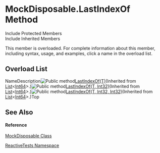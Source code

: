 # MockDisposable.LastIndexOf Method

Include Protected Members  
Include Inherited Members

This member is overloaded. For complete information about this member, including syntax, usage, and examples, click a name in the overload list.

## Overload List

NameDescription![Public method](images\Hh303103.pubmethod(en-us,VS.103).gif "Public method")[LastIndexOf(T)](https://msdn.microsoft.com/en-us/library/m:system.collections.generic.list%601.lastindexof(%600)(v=VS.103))(Inherited from [List](https://msdn.microsoft.com/en-us/library/6sh2ey19)<[Int64](https://msdn.microsoft.com/en-us/library/6yy583ek)>.)![Public method](images\Hh303103.pubmethod(en-us,VS.103).gif "Public method")[LastIndexOf(T, Int32)](https://msdn.microsoft.com/en-us/library/m:system.collections.generic.list%601.lastindexof(%600%2csystem.int32)(v=VS.103))(Inherited from [List](https://msdn.microsoft.com/en-us/library/6sh2ey19)<[Int64](https://msdn.microsoft.com/en-us/library/6yy583ek)>.)![Public method](images\Hh303103.pubmethod(en-us,VS.103).gif "Public method")[LastIndexOf(T, Int32, Int32)](https://msdn.microsoft.com/en-us/library/m:system.collections.generic.list%601.lastindexof(%600%2csystem.int32%2csystem.int32)(v=VS.103))(Inherited from [List](https://msdn.microsoft.com/en-us/library/6sh2ey19)<[Int64](https://msdn.microsoft.com/en-us/library/6yy583ek)>.)Top

## See Also

#### Reference

[MockDisposable Class](MockDisposable\MockDisposable.md)

[ReactiveTests Namespace](ReactiveTests\ReactiveTests.md)




